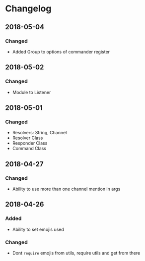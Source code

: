 # Changelog

## 2018-05-04
### Changed
 - Added Group to options of commander register

## 2018-05-02
### Changed
 - Module to Listener

## 2018-05-01
### Changed
 - Resolvers: String, Channel
 - Resolver Class
 - Responder Class
 - Command Class

## 2018-04-27
### Changed
 - Ability to use more than one channel mention in args

## 2018-04-26
### Added
 - Ability to set emojis used

### Changed
 - Dont `require` emojis from utils, require utils and get from there
